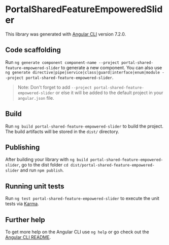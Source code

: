 # PortalSharedFeatureEmpoweredSlider

This library was generated with [Angular CLI](https://github.com/angular/angular-cli) version 7.2.0.

## Code scaffolding

Run `ng generate component component-name --project portal-shared-feature-empowered-slider` to generate a new component. You can also use `ng generate directive|pipe|service|class|guard|interface|enum|module --project portal-shared-feature-empowered-slider`.

> Note: Don't forget to add `--project portal-shared-feature-empowered-slider` or else it will be added to the default project in your `angular.json` file.

## Build

Run `ng build portal-shared-feature-empowered-slider` to build the project. The build artifacts will be stored in the `dist/` directory.

## Publishing

After building your library with `ng build portal-shared-feature-empowered-slider`, go to the dist folder `cd dist/portal-shared-feature-empowered-slider` and run `npm publish`.

## Running unit tests

Run `ng test portal-shared-feature-empowered-slider` to execute the unit tests via [Karma](https://karma-runner.github.io).

## Further help

To get more help on the Angular CLI use `ng help` or go check out the [Angular CLI README](https://github.com/angular/angular-cli/blob/master/README.md).

